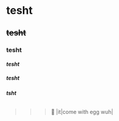# tesht
## ~~tesht~~
### **tesht**
#### *tesht*
##### ***tesht***
###### __tsht__
>>>🥶
|it|come with egg wuh|
